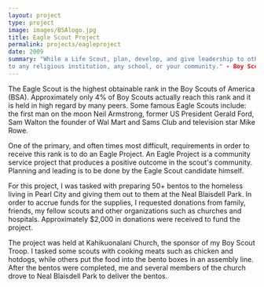 ```yaml
---
layout: project
type: project
image: images/BSAlogo.jpg
title: Eagle Scout Project
permalink: projects/eagleproject
date: 2009
summary: "While a Life Scout, plan, develop, and give leadership to others in a service project helpful 
to any religious institution, any school, or your community." - Boy Scouts Requirements
---
```


The Eagle Scout is the highest obtainable rank in the Boy Scouts of America (BSA).  Approximately only 4% of Boy Scouts actually reach this rank and it is held in high regard by many peers. Some famous Eagle Scouts include: the first man on the moon Neil Armstrong, former US President Gerald Ford, Sam Walton the founder of Wal Mart and Sams Club and television star Mike Rowe.

One of the primary, and often times most difficult, requirements in order to receive this rank is to do an Eagle Project.  An Eagle Project is a community service project that produces a positive outcome in the scout's community.  Planning and leading is to be done by the Eagle Scout candidate himself.

For this project, I was tasked with preparing 50+ bentos to the homeless living in Pearl City and giving them out to them at the Neal Blaisdell Park.  In order to accrue funds for the supplies, I requested donations from family, friends, my fellow scouts and other organizations such as churches and hospitals.  Approximately $2,000 in donations were received to fund the project.  

The project was held at Kahikuonalani Church, the sponsor of my Boy Scout Troop. I tasked some scouts with cooking meats such as chicken and hotdogs, while others put the food into the bento boxes in an assembly line.  After the bentos were completed, me and several members of the church drove to Neal Blaisdell Park to deliver the bentos.
